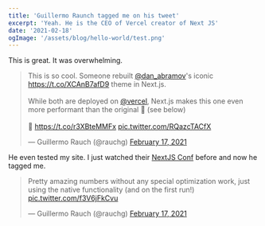 ```yaml
---
title: 'Guillermo Raunch tagged me on his tweet'
excerpt: 'Yeah. He is the CEO of Vercel creator of Next JS'
date: '2021-02-18'
ogImage: '/assets/blog/hello-world/test.png'
---
```


This is great. It was overwhelming.

<blockquote class="twitter-tweet"><p lang="en" dir="ltr">This is so cool. Someone rebuilt <a href="https://twitter.com/dan_abramov?ref_src=twsrc%5Etfw">@dan_abramov</a>&#39;s iconic <a href="https://t.co/XCAnB7afD9">https://t.co/XCAnB7afD9</a> theme in Next.js. <br><br>While both are deployed on <a href="https://twitter.com/vercel?ref_src=twsrc%5Etfw">@vercel</a>, Next.js makes this one even more performant than the original 🤯 (see below)<br><br>📝 <a href="https://t.co/r3XBteMMFx">https://t.co/r3XBteMMFx</a> <a href="https://t.co/RQazcTACfX">pic.twitter.com/RQazcTACfX</a></p>&mdash; Guillermo Rauch (@rauchg) <a href="https://twitter.com/rauchg/status/1361849656741793793?ref_src=twsrc%5Etfw">February 17, 2021</a></blockquote> <script async src="https://platform.twitter.com/widgets.js" charset="utf-8"></script>

He even tested my site. I just watched their [NextJS Conf](https://www.youtube.com/watch?v=1-NzQ9ObsfM&t=4s) before and now he tagged me.

<blockquote class="twitter-tweet" data-conversation="none" data-theme="light"><p lang="en" dir="ltr">Pretty amazing numbers without any special optimization work, just using the native functionality (and on the first run!) <a href="https://t.co/f3V6jFkCvu">pic.twitter.com/f3V6jFkCvu</a></p>&mdash; Guillermo Rauch (@rauchg) <a href="https://twitter.com/rauchg/status/1361849661598834689?ref_src=twsrc%5Etfw">February 17, 2021</a></blockquote> <script async src="https://platform.twitter.com/widgets.js" charset="utf-8"></script>
